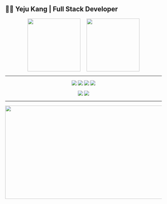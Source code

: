 ## 👩‍💻 Yeju Kang | Full Stack Developer 

<div align="center" style="display: flex; justify-content: center; gap: 20px;">

  <!-- GitHub Stats (cupcake theme) -->
  <img src="https://github-readme-stats.vercel.app/api?username=Yeju-Kang&show_icons=true&theme=cupcake" height="170"/>
  
  <!-- Top Langs (calm theme) -->
  <img src="https://github-readme-stats.vercel.app/api/top-langs/?username=Yeju-Kang&layout=compact&theme=calm" height="170"/>


</div>



---

<p align="center">
  <img src="https://img.shields.io/badge/React-61DAFB?style=flat&logo=React&logoColor=white"/>
  <img src="https://img.shields.io/badge/SpringBoot-6DB33F?style=flat&logo=Spring-Boot&logoColor=white"/>
  <img src="https://img.shields.io/badge/JavaScript-F7DF1E?style=flat&logo=JavaScript&logoColor=white"/>
  <img src="https://img.shields.io/badge/MySQL-4479A1?style=flat&logo=MySQL&logoColor=white"/>
</p>

<p align="center">
  <a href="mailto:bbogaeme@gmail.com"><img src="https://img.shields.io/badge/Email-bbogaeme@gmail.com-blue?style=flat-square&logo=gmail"></a>
  <a href="https://github.com/Yeju-Kang"><img src="https://img.shields.io/badge/GitHub-181717?style=flat-square&logo=GitHub"></a>
</p>

---

<a href="https://www.gitanimals.org/en_US?utm_medium=image&utm_source=Yeju-Kang&utm_content=farm">
<img
  src="https://render.gitanimals.org/farms/Yeju-Kang"
  width="600"
  height="300"
/>
</a>
